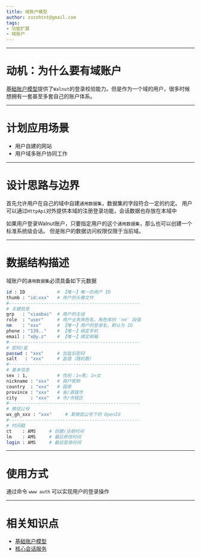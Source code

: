 ```yaml
---
title: 域账户模型
author: zozohtnt@gmail.com
tags:
- 功能扩展
- 域账户
---
```


--------------------------------------
# 动机：为什么要有域账户

[基础账户模型][c0-acc]提供了`Walnut`的登录校验能力。但是作为一个域的用户，很多时候想拥有一套甚至多套自己的账户体系。


--------------------------------------
# 计划应用场景

- 用户自建的网站
- 用户域多账户协同工作

--------------------------------------
# 设计思路与边界

首先允许用户在自己的域中自建`通用数据集`，数据集的字段符合一定的约定。
用户可以通过`HttpApi`对外提供本域的注册登录功能，会话数据也存放在本域中

如果用户登录Walnut账户，只要指定用户的这个`通用数据集`，那么也可以创建一个标准系统级会话。
但是账户的数据访问权限仅限于当前域。

--------------------------------------
# 数据结构描述

域账户的`通用数据集`必须具备如下元数据

```bash
id : ID            # 【唯一】唯一的用户 ID
thumb : "id:xxx"   # 用户的头像文件
#-------------------------------------------------
# 关键信息
grp   : "xiaobai"  # 用户的主组
role  : "user"     # 用户业务角色名，角色库的 'nm' 段值
nm    : "xxx"      # 【唯一】用户的登录名，默认为 ID
phone : "139.."    # 【唯一】绑定手机
email : "x@y.z"    # 【唯一】绑定邮箱
#-------------------------------------------------
# 密码/盐
passwd : "xxx"     # 加盐后密码
salt   : "xxx"     # 盐值（随机数）
#-------------------------------------------------
# 基本信息
sex : 1,           # 性别：1=男; 2=女
nickname : "xxx"   # 用户昵称
country  : "xxx"   # 国家
province : "xxx"   # 省/直辖市
city     : "xxx"   # 市/市辖区
#-------------------------------------------------
# 微信公号
wx_gh_xxx : "xxx"     # 某微信公号下的 OpenId
#-------------------------------------------------
# 时间戳
ct    : AMS     # 创建/注册时间
lm    : AMS     # 最后修改时间
login : AMS     # 最后登录时间
```

--------------------------------------
# 使用方式

通过命令 `www auth` 可以实现用户的登录操作

--------------------------------------
# 相关知识点

- [基础账户模型][c0-acc]
- [核心会话服务][c0-ses]

[c0-acc]: ../core-l0/c0-account-basic.md
[c0-ses]: ../core-l0/c0-session-top.md
[c0-pvg]: ../core-l0/c0-pvg-basic.md
[c2-pvg]: ../core-l2/c2-pvg-more.md
[f0-wxp]: ../func-l0/f0-weixin-payment.md
[f0-zfb]: ../func-l0/f0-alipay.md
[f1-pay]: ../func-l1/f1-payment.md
[w0-acc]: ../webs-l0/w0-account-in-domain.md